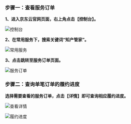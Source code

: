 ### 步骤一：查看服务订单
**1、进入京东云官网页面，右上角点击【控制台】。**

![控制台](https://static-ftcms.jd.com/p/files/637dd1ace1fec54ed5df7b2e.png)

**2、在常用服务下，搜索关键词“知产管家”。**

![常用服务](https://static-ftcms.jd.com/p/files/637dd1be76c2a10453e2508c.png)

**3、点击跳转至服务订单页面。**

![服务订单](https://static-ftcms.jd.com/p/files/637dd1d1e1fec54ed5df7b2f.png)

### 步骤二：查询单笔订单的履约进度

**选择需要查看的服务订单，点击【详情】即可查询相应履约进度。**

![查看详情](https://static-ftcms.jd.com/p/files/637dd1e2341946045aef9fcc.png)

![履约进度](https://static-ftcms.jd.com/p/files/637dd1f1341946045aef9fcd.png)
